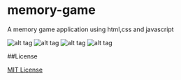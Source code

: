 # memory-game
A memory game application using html,css and javascript


![alt tag](https://github.com/poojaOfficial321/memory-game/blob/master/output/start_of_game.PNG)
![alt tag](https://github.com/poojaOfficial321/memory-game/blob/master/output/memory-game.PNG)
![alt tag](https://github.com/poojaOfficial321/memory-game/blob/master/output/matching-cards-selection.PNG)
![alt tag](https://github.com/poojaOfficial321/memory-game/blob/master/output/timer-out.PNG)

##License

[MIT License](LICENSE)
